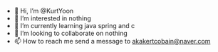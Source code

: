 - 👋 Hi, I’m @KurtYoon
- 👀 I’m interested in nothing
- 🌱 I’m currently learning java spring and c
- 💞️ I’m looking to collaborate on nothing
- 📫 How to reach me send a message to akakertcobain@naver.com

<!---
KurtYoon/KurtYoon is a ✨ special ✨ repository because its `README.md` (this file) appears on your GitHub profile.
You can click the Preview link to take a look at your changes.
--->
